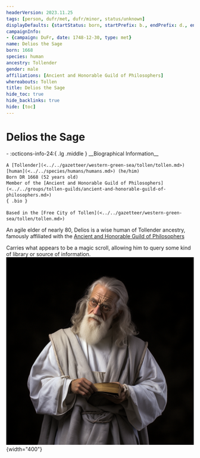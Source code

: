 ```yaml
---
headerVersion: 2023.11.25
tags: [person, dufr/met, dufr/minor, status/unknown]
displayDefaults: {startStatus: born, startPrefix: b., endPrefix: d., endStatus: died}
campaignInfo:
- {campaign: DuFr, date: 1748-12-30, type: met}
name: Delios the Sage
born: 1668
species: human
ancestry: Tollender
gender: male
affiliations: [Ancient and Honorable Guild of Philosophers]
whereabouts: Tollen
title: Delios the Sage
hide_toc: true
hide_backlinks: true
hide: [toc]
---
```

# Delios the Sage
<div class="grid cards ext-narrow-margin ext-one-column" markdown>
- :octicons-info-24:{ .lg .middle } __Biographical Information__

    A [Tollender](<../../gazetteer/western-green-sea/tollen/tollen.md>) [human](<../../species/humans/humans.md>) (he/him)  
    Born DR 1668 (52 years old)  
    Member of the [Ancient and Honorable Guild of Philosophers](<../../groups/tollen-guilds/ancient-and-honorable-guild-of-philosophers.md>)  
    { .bio }

    Based in the [Free City of Tollen](<../../gazetteer/western-green-sea/tollen/tollen.md>)
</div>



An agile elder of nearly 80, Delios is a wise human of Tollender ancestry, famously affiliated with the  [Ancient and Honorable Guild of Philosophers](<../../groups/tollen-guilds/ancient-and-honorable-guild-of-philosophers.md>)

Carries what appears to be a magic scroll, allowing him to query some kind of library or source of information. 
![Delios The Sage](../../assets/delios-the-sage.png){width="400"}
